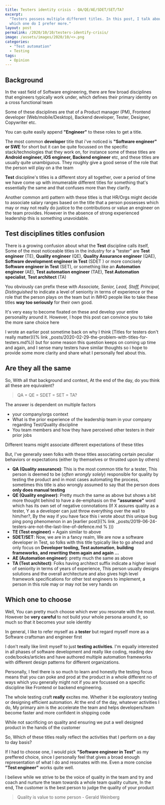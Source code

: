 ```yaml
---
title: Testers identity crisis - QA/QE/AE/SDET/SET/TA?
excerpt:
  "Testers possess multiple different titles. In this post, I talk about what some of them are and
  which one do I prefer more."
layout: post
permalink: /2020/10/10/testers-identify-crisis/
image: /assets/images/2020/10/<>.png
categories:
  - "Test automation"
  - Testing
tags:
  - Opinion
---
```


## Background

In the vast field of Software engineering, there are few broad disciplines that engineers typically
work under, which defines their primary identity on a cross functional team

Some of these disciplines are that of a Product manager (PM), Frontend developer
(Web/mobile/Desktop), Backend developer, Tester, Designer, Copywriter etc.

You can quite easily append **"Engineer"** to these roles to get a title.

The most common **developer** title that i've noticed is **"Software engineer" or SWE** for short
but it can be quite focussed on the specific stack/technologies that they work on, for instance some
of these titles are **Android engineer, iOS engineer, Backend engineer** etc, and these titles are
usually quite unambiguous. They roughly give a good sense of the role that the person will play on a
the team

**Test** discipline's titles is a different story all together, over a period of time we have come
up with innumerable different titles for something that's essentially the same and that confuses
more than they clarify.

Another common anti pattern with these titles is that HR/Orgs might decide to associate salary
ranges based on the title that a person possesses which may or may not really do justice to the
contributions or value an engineer on the team provides. However in the absence of strong
experienced leadership this is something unavoidable.

## Test disciplines titles confusion

There is a growing confusion about what the **Test** discipline calls itself, Some of the most
noticeable titles in the industry for a "tester" are **Test engineer** (TE), **Quality engineer**
(QE), **Quality Assurance engineer** (QAE), **Software development engineer in Test** (SDET ) or
more concisely **Software engineer in Test** (SET), or something like an **Automation engineer**
(AE), **Test automation engineer** (TAE), **Test Automation specialist**, **Test architect** (TA)

You obviously can prefix these with _Associate, Senior, Lead, Staff, Principal, Distinguished_ to
indicate a level of seniority in terms of experience or the role that the person plays on the team
but in IMHO people like to take these titles **way too seriously** for their own good.

It's very easy to become fixated on these and develop your entire personality around it. However, I
hope this post can convince you to take the more sane choice here

I wrote an earlier post sometime back on why I think [Titles for testers don't really
matter]({% link _posts/2020-02-29-the-problem-with-titles-for-testers.md%}) but for some reason this
question keeps on coming up time and again, and I sense many testers have similar thoughts so i hope
to provide some more clarity and share what I personally feel about this.

## Are they all the same

So, With all that background and context, At the end of the day, do you think all these are
equivalent?

> QA = QE = SDET = SET = TA?

The answer is dependent on multiple factors

- your company/orgs context
- What is the prior experience of the leadership team in your company regarding Test/Quality
  discipline
- You team members and how they have perceived other testers in their prior jobs

Different teams might associate different expectations of these titles

But, I've generally seen folks with these titles associating certain peculiar behaviors or
expectations (either by themselves or thrusted upon by others)

- **QA (Quality assurance)**: This is the most common title for a tester, This person is deemed to
  be (_often wrongly solely_) responsible for quality by testing the product and in most cases
  automating the process, sometimes this title is also wrongly assumed to say that the person does
  **only does manual testing**
- **QE (Quality engineer)**: Pretty much the same as above but shows a bit more thought behind to
  have a de-emphasis on the **"assurance"** word which has its own set of negative connotations (If
  X assures quality as a tester, Y as a developer can just throw everything over the wall to
  him/her?, By the way if you have face this i wrote about this unique bug ping pong phenomenon in
  an [earlier post]({% link \_posts/2019-06-24-testers-are-not-the-last-line-of-defence.md % }))
- **TE (Test engineer)** = Again similar to above
- **SDET/SET**: Now, we are in a fancy realm, We are now a software developer in Test, so folks with
  this title typically like to go ahead and only focus on **Developer tooling, Test automation**,
  **building frameworks, and rewriting them again and again ...**
- **AE (Automation engineer)**: pretty much the same as above
- **TA (Test architect)**: Folks having architect suffix indicate a higher level of seniority in
  terms of years of experience, This person usually designs solutions and the overall architecture
  and also gives high level framework specifications for other test engineers to implement, a person
  in this role may or may not be very hands on

## Which one to choose

Well, You can pretty much choose which ever you resonate with the most. However be **very careful**
to not build your whole persona around it, so much so that it becomes your sole identity

In general, I like to refer myself as a **tester** but regard myself more as a Software craftsman
and engineer first

I don't really like limit myself to just **testing activities**. I'm equally interested in all
phases of software development and really like coding, reading dev code/books/articles and have
authored multiple automation frameworks with different design patterns for different organizations.

Personally, I feel there is so much to learn and honestly the testing focus means that you can poke
and prod at the product in a whole different no of ways which you generally might not if you are
focussed on a specific discipline like Frontend or backend engineering.

The whole testing craft **really** excites me. Whether it be exploratory testing or designing
efficient automation. At the end of the day, whatever activities I do, My primary aim is the
accelerate the team and helps developers/team become faster and more confident in shipping code

While not sacrificing on quality and ensuring we put a well designed product in the hands of the
customer

So, Which of these titles really reflect the activities that I perform on a day to day basis?

If I had to choose one, I would pick **"Software engineer in Test"** as my preffered choice, since I
personally feel that gives a broad enough representation of what I do and resonates with me. Even a
more concise **"Test engineer"** works quite well.

I believe while we strive to be the voice of quality in the team and try and coach and nurture the
team towards a whole team quality culture, In the end, The customer is the best person to judge the
quality of your product

> Quality is value to some person - Gerald Weinberg

